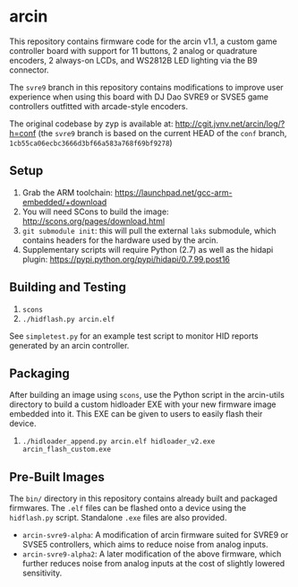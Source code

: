 arcin
=====
This repository contains firmware code for the arcin v1.1, a custom game controller board with support for 11 buttons, 2 analog or quadrature encoders, 2 always-on LCDs, and WS2812B LED lighting via the B9 connector.

The `svre9` branch in this repository contains modifications to improve user experience when using this board with DJ Dao SVRE9 or SVSE5 game controllers outfitted with arcade-style encoders.

The original codebase by zyp is available at: http://cgit.jvnv.net/arcin/log/?h=conf (the `svre9` branch is based on the current HEAD of the `conf` branch, `1cb55ca06ecbc3666d3bf66a583a768f69bf9278`)

Setup
-----
1. Grab the ARM toolchain: https://launchpad.net/gcc-arm-embedded/+download
2. You will need SCons to build the image: http://scons.org/pages/download.html
3. `git submodule init`: this will pull the external `laks` submodule, which contains headers for the hardware used by the arcin.
4. Supplementary scripts will require Python (2.7) as well as the hidapi plugin: https://pypi.python.org/pypi/hidapi/0.7.99.post16

Building and Testing
--------------------
1. `scons`
2. `./hidflash.py arcin.elf`

See `simpletest.py` for an example test script to monitor HID reports generated by an arcin controller.

Packaging
---------
After building an image using `scons`, use the Python script in the arcin-utils directory to build a custom hidloader EXE with your new firmware image embedded into it. This EXE can be given to users to easily flash their device.

1. `./hidloader_append.py arcin.elf hidloader_v2.exe arcin_flash_custom.exe`

Pre-Built Images
----------------
The `bin/` directory in this repository contains already built and packaged firmwares. The `.elf` files can be flashed onto a device using the `hidflash.py` script. Standalone `.exe` files are also provided.

- `arcin-svre9-alpha`: A modification of arcin firmware suited for SVRE9 or SVSE5 controllers, which aims to reduce noise from analog inputs.
- `arcin-svre9-alpha2`: A later modification of the above firmware, which further reduces noise from analog inputs at the cost of slightly lowered sensitivity.
